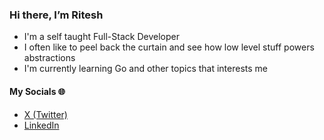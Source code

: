### Hi there, I’m Ritesh
 
- I'm a self taught Full-Stack Developer
- I often like to peel back the curtain and see how low level stuff powers abstractions
- I'm currently learning Go and other topics that interests me

#### My Socials 🌐
- [X (Twitter)](https://x.com/riteshgsh)
- [LinkedIn](https://linkedin.com/in/riteshgsh)

